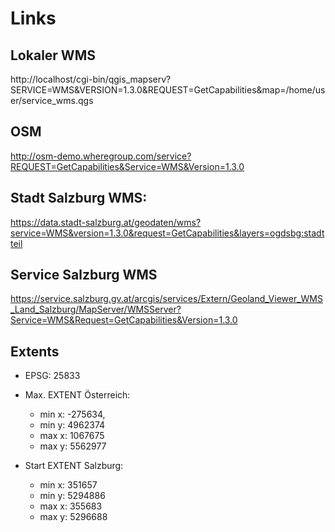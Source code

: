 
# Links

## Lokaler WMS

http://localhost/cgi-bin/qgis_mapserv?SERVICE=WMS&VERSION=1.3.0&REQUEST=GetCapabilities&map=/home/user/service_wms.qgs

## OSM
http://osm-demo.wheregroup.com/service?REQUEST=GetCapabilities&Service=WMS&Version=1.3.0


## Stadt Salzburg WMS: 
https://data.stadt-salzburg.at/geodaten/wms?service=WMS&version=1.3.0&request=GetCapabilities&layers=ogdsbg:stadtteil 


## Service Salzburg WMS
https://service.salzburg.gv.at/arcgis/services/Extern/Geoland_Viewer_WMS_Land_Salzburg/MapServer/WMSServer?Service=WMS&Request=GetCapabilities&Version=1.3.0


## Extents

- EPSG: 25833

- Max. EXTENT Österreich:
  - min x: -275634,
  - min y: 4962374
  - max x: 1067675
  - max y: 5562977
  
- Start EXTENT Salzburg:
  - min x: 351657
  - min y: 5294886
  - max x: 355683
  - max y: 5296688

